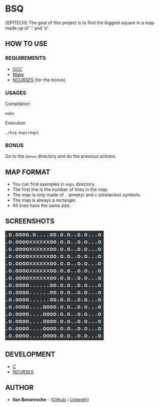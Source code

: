 # BSQ

{EPITECH} The goal of this project is to find the biggest square in a map made up of '.' and 'o'.

## HOW TO USE

### REQUIREMENTS

* [GCC](https://gcc.gnu.org/)
* [Make](https://www.gnu.org/software/make/)
* [NCURSES](https://fr.wikipedia.org/wiki/Ncurses) (for the bonus)

### USAGES

Compilation

```
make
```
Execution

```
./bsq maps/map1
```

### BONUS

Go to the ```bonus``` directory and do the previous actions.

## MAP FORMAT

* You can find exemples in ```maps``` directory.
* The first line is the number of lines in the map.
* The map is only made of ```.``` (empty) and ```o``` (obstacles) symbols.
* The map is always a rectangle.
* All lines have the same size.

## SCREENSHOTS

![Screenshot](screenshots/bsq_screenshot.png)

## DEVELOPMENT

* [C](https://fr.wikipedia.org/wiki/C_(langage))
* [NCURSES](https://fr.wikipedia.org/wiki/Ncurses)

## AUTHOR

* **Ilan Benarroche** - ([Github](https://github.com/Ilano30) / [LinkedIn](https://www.linkedin.com/in/ilan-benarroche-1a9b33173/))
